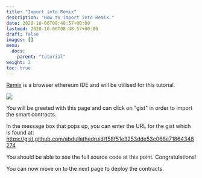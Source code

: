 ```yaml
---
title: "Import into Remix"
description: "How to import into Remix."
date: 2020-10-06T08:48:57+00:00
lastmod: 2020-10-06T08:48:57+00:00
draft: false
images: []
menu:
  docs:
    parent: "tutorial"
weight: 2
toc: true
---
```


[Remix](https://remix.ethereum.org/) is a browser ethereum IDE and will be utilised for this tutorial.

![](https://lh6.googleusercontent.com/FP3y1YVOgR1UEvw6ABpka3BFt7oli9mBDBBjfpPMNlOZranDskMsxxFY2iu3Y5O5UBU3Xu3MePm5NGFR6jBoNuGbO3TyVmnNv3aCD9VLhjG6BwnmtcSqtiiSOBMpgt4gz2SUTdFY)

You will be greeted with this page and can click on "gist" in order to import the smart contracts.

In the message box that pops up, you can enter the URL for the gist which is found at: <https://gist.github.com/abdullathedruid/f58f51e3253dde53c068e71864348274>

You should be able to see the full source code at this point. Congratulations!

You can now move on to the next page to deploy the contracts.

